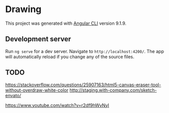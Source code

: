# Drawing

This project was generated with [Angular CLI](https://github.com/angular/angular-cli) version 9.1.9.

## Development server

Run `ng serve` for a dev server. Navigate to `http://localhost:4200/`. The app will automatically reload if you change any of the source files.


## TODO
https://stackoverflow.com/questions/25907163/html5-canvas-eraser-tool-without-overdraw-white-color
http://staging.with-company.com/sketch-envato/


https://www.youtube.com/watch?v=r2df9hWvNyI




